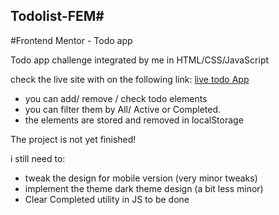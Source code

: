 ## Todolist-FEM#
#Frontend Mentor - Todo app

Todo app challenge integrated by me in HTML/CSS/JavaScript

check the live site with on the following link:
[live todo App](https://gracious-joliot-9a183c.netlify.app)

- you can add/ remove / check todo elements
- you can filter them by All/ Active or Completed.
- the elements are stored and removed in localStorage

The project is not yet finished!

i still need to:
- tweak the design for mobile version (very minor tweaks)
- implement the theme dark theme design (a bit less minor)
- Clear Completed utility in JS to be done
